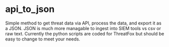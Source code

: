 # api_to_json
Simple method to get threat data via API, process the data, and export it as a JSON. 
JSON is much more managable to ingest into SIEM tools vs csv or raw text. 
Currently the python scripts are coded for ThreatFox but should be easy to change to meet your needs. 

